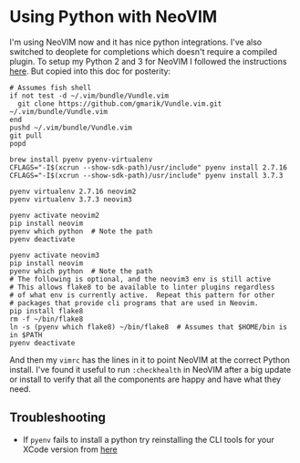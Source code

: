 # Using Python with NeoVIM

I'm using NeoVIM now and it has nice python integrations. I've also switched to deoplete for completions which doesn't require a compiled plugin. To setup my Python 2 and 3 for NeoVIM I followed the instructions [here](https://github.com/zchee/deoplete-jedi/wiki/Setting-up-Python-for-Neovim). But copied into this doc for posterity:

    # Assumes fish shell
    if not test -d ~/.vim/bundle/Vundle.vim
      git clone https://github.com/gmarik/Vundle.vim.git ~/.vim/bundle/Vundle.vim
    end
    pushd ~/.vim/bundle/Vundle.vim
    git pull
    popd

    brew install pyenv pyenv-virtualenv
    CFLAGS="-I$(xcrun --show-sdk-path)/usr/include" pyenv install 2.7.16
    CFLAGS="-I$(xcrun --show-sdk-path)/usr/include" pyenv install 3.7.3

    pyenv virtualenv 2.7.16 neovim2
    pyenv virtualenv 3.7.3 neovim3

    pyenv activate neovim2
    pip install neovim
    pyenv which python  # Note the path
    pyenv deactivate

    pyenv activate neovim3
    pip install neovim
    pyenv which python  # Note the path
    # The following is optional, and the neovim3 env is still active
    # This allows flake8 to be available to linter plugins regardless
    # of what env is currently active.  Repeat this pattern for other
    # packages that provide cli programs that are used in Neovim.
    pip install flake8
    rm -f ~/bin/flake8
    ln -s (pyenv which flake8) ~/bin/flake8  # Assumes that $HOME/bin is in $PATH
    pyenv deactivate

And then my `vimrc` has the lines in it to point NeoVIM at the correct Python install. I've found it useful to run `:checkhealth` in NeoVIM after a big update or install to verify that all the components are happy and have what they need.

## Troubleshooting

* If `pyenv` fails to install a python try reinstalling the CLI tools for your XCode version from [here](https://developer.apple.com/download/more/?=command%20line%20tools)
